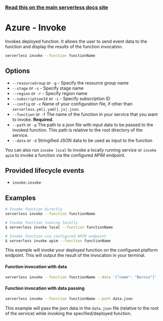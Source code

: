 <!--
title: Serverless Framework Commands - Azure Functions - Invoke
menuText: invoke
menuOrder: 4
description: Invoke an Azure Functions Function using the Serverless Framework
layout: Doc
-->

<!-- DOCS-SITE-LINK:START automatically generated  -->

### [Read this on the main serverless docs site](https://www.serverless.com/framework/docs/providers/azure/cli-reference/invoke)

<!-- DOCS-SITE-LINK:END -->

# Azure - Invoke

Invokes deployed function. It allows the user to send event data to the function and display the results of the function invocation.

```bash
serverless invoke --function functionName
```

## Options

- `--resourceGroup` or `-g` - Specify the resource group name
- `--stage` or `-s` - Specify stage name
- `--region` or `-r` - Specify region name
- `--subscriptionId` or `-i` - Specify subscription ID
- `--config` or `-c` Name of your configuration file, if other than `serverless.yml|.yaml|.js|.json`.
- `--function` or `-f` The name of the function in your service that you want to invoke. **Required**.
- `--path` or `-p` The path to a json file with input data to be passed to the invoked function. This path is relative to the root directory of the service.
- `--data` or `-d` Stringified JSON data to be used as input to the function

You can also run `invoke local` to invoke a locally running service or `invoke apim` to invoke a function via the configured APIM endpoint.

## Provided lifecycle events

- `invoke:invoke`

## Examples

```bash
# Invoke function directly
serverless invoke --function functionName
```

```bash
# Invoke function running locally
$ serverless invoke local --function functionName
```

```bash
# Invoke function via configured APIM endpoint
$ serverless invoke apim --function functionName
```

This example will invoke your deployed function on the configured platform endpoint. This will output the result of the invocation in your terminal.

#### Function invocation with data

```bash
serverless invoke --function functionName --data '{"name": "Bernie"}'
```

#### Function invocation with data passing

```bash
serverless invoke --function functionName --path data.json
```

This example will pass the json data in the `data.json` file (relative to the
root of the service) while invoking the specified/deployed function.
